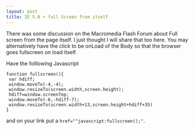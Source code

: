 ```yaml
---
layout: post
title: IE 5.0 + full Screen from itself
---
```


There was some discussion on the Macromedia Flash Forum about Full screen from the page itself. I just thought I will share that too here. You may alternatively have the click to be onLoad of the Body so that the browser goes fullscreen on load itself.

Have the folllowing Javascript

```
function fullscreen(){
 var hdiff;
 window.moveTo(-4,-4);
 window.resizeTo(screen.width,screen.height);
 hdiff=window.screenTop;
 window.moveTo(-6,-hdiff-7);
 window.resizeTo(screen.width+13,screen.height+hdiff+35)
}
```

and on your link put a `href=""javascript:fullscreen();"`.
